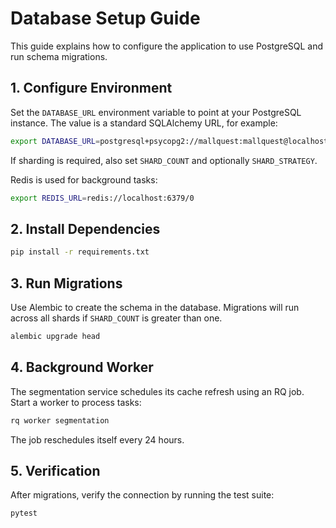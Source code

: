 # Database Setup Guide

This guide explains how to configure the application to use PostgreSQL and run
schema migrations.

## 1. Configure Environment

Set the `DATABASE_URL` environment variable to point at your PostgreSQL
instance. The value is a standard SQLAlchemy URL, for example:

```bash
export DATABASE_URL=postgresql+psycopg2://mallquest:mallquest@localhost/mall_gamification
```

If sharding is required, also set `SHARD_COUNT` and optionally
`SHARD_STRATEGY`.

Redis is used for background tasks:

```bash
export REDIS_URL=redis://localhost:6379/0
```

## 2. Install Dependencies

```bash
pip install -r requirements.txt
```

## 3. Run Migrations

Use Alembic to create the schema in the database. Migrations will run across all
shards if `SHARD_COUNT` is greater than one.

```bash
alembic upgrade head
```

## 4. Background Worker

The segmentation service schedules its cache refresh using an RQ job. Start a
worker to process tasks:

```bash
rq worker segmentation
```

The job reschedules itself every 24 hours.

## 5. Verification

After migrations, verify the connection by running the test suite:

```bash
pytest
```


